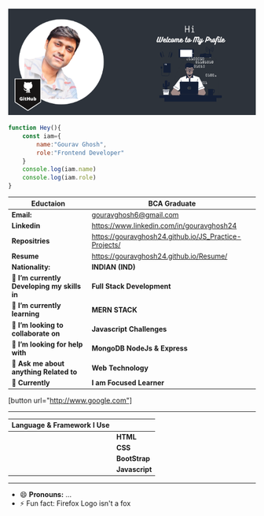 ![Markdown Logo](https://github.com/gouravghosh24/gouravghosh24/blob/main/Media/GitHub.png) 

```javascript
function Hey(){
    const iam={
        name:"Gourav Ghosh",
        role:"Frontend Developer"
    }
    console.log(iam.name)
    console.log(iam.role)
}

```
| __Eductaion__ |__BCA Graduate__ |
|---------------|------------------------|
| __Email:__ | gouravghosh6@gmail.com|
| __Linkedin__ | https://www.linkedin.com/in/gouravghosh24 |
| __Repositries__| https://gouravghosh24.github.io/JS_Practice-Projects/ |
| __Resume__ | https://gouravghosh24.github.io/Resume/ |
|__Nationality:__ | __INDIAN (IND)__ |
| 🔭 __I’m currently Developing my skills in__ | __Full Stack Development__|
| 🌱 __I’m currently learning__ | __MERN STACK__ |
| 👯 __I’m looking to collaborate on__ | __Javascript Challenges__|
| 🤔 __I’m looking for help with__ | __MongoDB NodeJs & Express__ |
| 💬 __Ask me about anything Related to__ | __Web Technology__ |
| 💼 __Currently__ |__I am Focused Learner__ |
[button url="http://www.google.com"]

______________________________________________________________________________________________________________________
| __Language & Framework I Use__ |         |                  
|----------------------------|--------|                     
|                            |__HTML__|                      
|                            | __CSS__|
|                            |__BootStrap__|
|                            |__Javascript__|

________________________________________________________________________________________________________________________


- 😄 __Pronouns:__ ...
- ⚡ Fun fact: Firefox Logo isn't a fox
